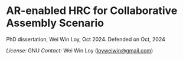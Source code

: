 # AR-enabled HRC for Collaborative Assembly Scenario
PhD dissertation, Wei Win Loy, Oct 2024. Defended on Oct, 2024

_License:_ GNU
_Contact:_ Wei Win Loy (loyweiwin@gmail.com)
